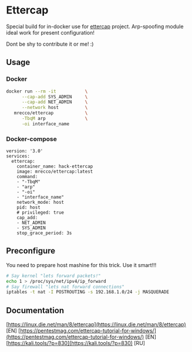 
# Ettercap

Special build for in-docker use for [ettercap](https://github.com/Ettercap/ettercap) project. Arp-spoofing module ideal work for present configuration!

Dont be shy to contribute it or me! :)

## Usage

### Docker

```bash
docker run --rm -it           \
      --cap-add SYS_ADMIN     \
      --cap-add NET_ADMIN     \
      --network host          \
   mrecco/ettercap            \
      -TbqM arp               \
      -oi interface_name
```

### Docker-compose

```docker-compose
version: '3.0'
services:
  ettercap:
    container_name: hack-ettercap
    image: mrecco/ettercap:latest
    command:
    - "-TbqM"
    - "arp"
    - "-oi"
    - "interface_name"
    network_mode: host
    pid: host
    # privileged: true
    cap_add:
    - NET_ADMIN
    - SYS_ADMIN
    stop_grace_period: 3s
```
## Preconfigure

You need to prepare host mashine for this trick. Use it smart!!!

```bash
# Say kernel "lets forward packets!"
echo 1 > /proc/sys/net/ipv4/ip_forward
# Say firewall "lets nat forward connections"
iptables -t nat -I POSTROUTING -s 192.168.1.0/24 -j MASQUERADE
```

## Documentation

[https://linux.die.net/man/8/ettercap](https://linux.die.net/man/8/ettercap) [EN]
[https://pentestmag.com/ettercap-tutorial-for-windows/](https://pentestmag.com/ettercap-tutorial-for-windows/) [EN]
[https://kali.tools/?p=830](https://kali.tools/?p=830) [RU]